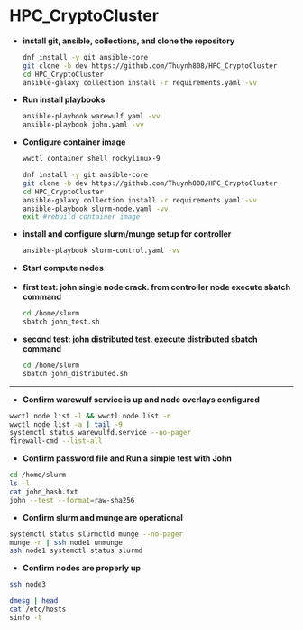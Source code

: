 # HPC_CryptoCluster


- **install git, ansible, collections, and clone the repository**
  ```bash
  dnf install -y git ansible-core
  git clone -b dev https://github.com/Thuynh808/HPC_CryptoCluster
  cd HPC_CryptoCluster
  ansible-galaxy collection install -r requirements.yaml -vv
  ```
- **Run install playbooks**
  ```bash
  ansible-playbook warewulf.yaml -vv
  ansible-playbook john.yaml -vv
  ```
- **Configure container image**
  ```bash
  wwctl container shell rockylinux-9
  ```
  ```bash
  dnf install -y git ansible-core
  git clone -b dev https://github.com/Thuynh808/HPC_CryptoCluster
  cd HPC_CryptoCluster
  ansible-galaxy collection install -r requirements.yaml -vv
  ansible-playbook slurm-node.yaml -vv
  exit #rebuild container image
  ```
- **install and configure slurm/munge setup for controller**
  ```bash
  ansible-playbook slurm-control.yaml -vv
  ```
- **Start compute nodes**
  <br><br>
- **first test: john single node crack. from controller node execute sbatch command**
  ```bash
  cd /home/slurm
  sbatch john_test.sh
  ```
- **second test: john distributed test.  execute distributed sbatch command**
  ```bash
  cd /home/slurm
  sbatch john_distributed.sh
  ```




















---

- **Confirm warewulf service is up and node overlays configured**
```bash
wwctl node list -l && wwctl node list -n
wwctl node list -a | tail -9
systemctl status warewulfd.service --no-pager
firewall-cmd --list-all
```

- **Confirm password file and Run a simple test with John**
```bash
cd /home/slurm
ls -l
cat john_hash.txt
john --test --format=raw-sha256
```

- **Confirm slurm and munge are operational**
```bash
systemctl status slurmctld munge --no-pager
munge -n | ssh node1 unmunge
ssh node1 systemctl status slurmd
```

- **Confirm nodes are properly up**
```bash
ssh node3
```
```bash
dmesg | head
cat /etc/hosts
sinfo -l
```
